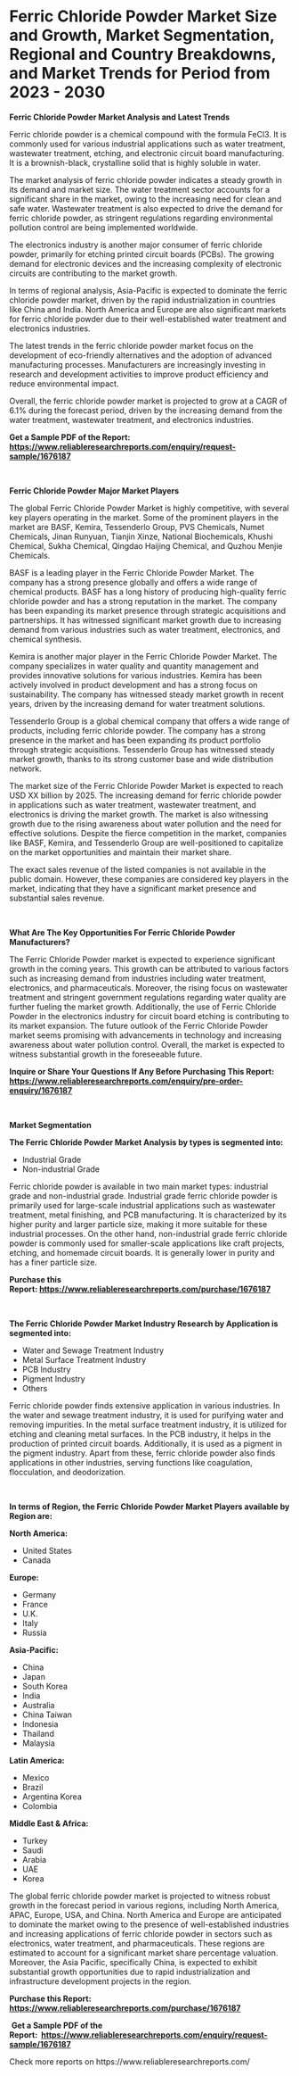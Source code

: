 <p><h1>Ferric Chloride Powder Market Size and Growth, Market Segmentation, Regional and Country Breakdowns, and Market Trends for Period from 2023 -  2030</h1></p><p><strong>Ferric Chloride Powder Market Analysis and Latest Trends</strong></p>
<p><p>Ferric chloride powder is a chemical compound with the formula FeCl3. It is commonly used for various industrial applications such as water treatment, wastewater treatment, etching, and electronic circuit board manufacturing. It is a brownish-black, crystalline solid that is highly soluble in water.</p><p>The market analysis of ferric chloride powder indicates a steady growth in its demand and market size. The water treatment sector accounts for a significant share in the market, owing to the increasing need for clean and safe water. Wastewater treatment is also expected to drive the demand for ferric chloride powder, as stringent regulations regarding environmental pollution control are being implemented worldwide.</p><p>The electronics industry is another major consumer of ferric chloride powder, primarily for etching printed circuit boards (PCBs). The growing demand for electronic devices and the increasing complexity of electronic circuits are contributing to the market growth.</p><p>In terms of regional analysis, Asia-Pacific is expected to dominate the ferric chloride powder market, driven by the rapid industrialization in countries like China and India. North America and Europe are also significant markets for ferric chloride powder due to their well-established water treatment and electronics industries.</p><p>The latest trends in the ferric chloride powder market focus on the development of eco-friendly alternatives and the adoption of advanced manufacturing processes. Manufacturers are increasingly investing in research and development activities to improve product efficiency and reduce environmental impact.</p><p>Overall, the ferric chloride powder market is projected to grow at a CAGR of 6.1% during the forecast period, driven by the increasing demand from the water treatment, wastewater treatment, and electronics industries.</p></p>
<p><strong>Get a Sample PDF of the Report:&nbsp; <a href="https://www.reliableresearchreports.com/enquiry/request-sample/1676187">https://www.reliableresearchreports.com/enquiry/request-sample/1676187</a></strong></p>
<p>&nbsp;</p>
<p><strong>Ferric Chloride Powder Major Market Players</strong></p>
<p><p>The global Ferric Chloride Powder Market is highly competitive, with several key players operating in the market. Some of the prominent players in the market are BASF, Kemira, Tessenderlo Group, PVS Chemicals, Numet Chemicals, Jinan Runyuan, Tianjin Xinze, National Biochemicals, Khushi Chemical, Sukha Chemical, Qingdao Haijing Chemical, and Quzhou Menjie Chemicals.</p><p>BASF is a leading player in the Ferric Chloride Powder Market. The company has a strong presence globally and offers a wide range of chemical products. BASF has a long history of producing high-quality ferric chloride powder and has a strong reputation in the market. The company has been expanding its market presence through strategic acquisitions and partnerships. It has witnessed significant market growth due to increasing demand from various industries such as water treatment, electronics, and chemical synthesis.</p><p>Kemira is another major player in the Ferric Chloride Powder Market. The company specializes in water quality and quantity management and provides innovative solutions for various industries. Kemira has been actively involved in product development and has a strong focus on sustainability. The company has witnessed steady market growth in recent years, driven by the increasing demand for water treatment solutions.</p><p>Tessenderlo Group is a global chemical company that offers a wide range of products, including ferric chloride powder. The company has a strong presence in the market and has been expanding its product portfolio through strategic acquisitions. Tessenderlo Group has witnessed steady market growth, thanks to its strong customer base and wide distribution network.</p><p>The market size of the Ferric Chloride Powder Market is expected to reach USD XX billion by 2025. The increasing demand for ferric chloride powder in applications such as water treatment, wastewater treatment, and electronics is driving the market growth. The market is also witnessing growth due to the rising awareness about water pollution and the need for effective solutions. Despite the fierce competition in the market, companies like BASF, Kemira, and Tessenderlo Group are well-positioned to capitalize on the market opportunities and maintain their market share.</p><p>The exact sales revenue of the listed companies is not available in the public domain. However, these companies are considered key players in the market, indicating that they have a significant market presence and substantial sales revenue.</p></p>
<p>&nbsp;</p>
<p><strong>What Are The Key Opportunities For Ferric Chloride Powder Manufacturers?</strong></p>
<p><p>The Ferric Chloride Powder market is expected to experience significant growth in the coming years. This growth can be attributed to various factors such as increasing demand from industries including water treatment, electronics, and pharmaceuticals. Moreover, the rising focus on wastewater treatment and stringent government regulations regarding water quality are further fueling the market growth. Additionally, the use of Ferric Chloride Powder in the electronics industry for circuit board etching is contributing to its market expansion. The future outlook of the Ferric Chloride Powder market seems promising with advancements in technology and increasing awareness about water pollution control. Overall, the market is expected to witness substantial growth in the foreseeable future.</p></p>
<p><strong>Inquire or Share Your Questions If Any Before Purchasing This Report: <a href="https://www.reliableresearchreports.com/enquiry/pre-order-enquiry/1676187">https://www.reliableresearchreports.com/enquiry/pre-order-enquiry/1676187</a></strong></p>
<p>&nbsp;</p>
<p><strong>Market Segmentation</strong></p>
<p><strong>The Ferric Chloride Powder Market Analysis by types is segmented into:</strong></p>
<p><ul><li>Industrial Grade</li><li>Non-industrial Grade</li></ul></p>
<p><p>Ferric chloride powder is available in two main market types: industrial grade and non-industrial grade. Industrial grade ferric chloride powder is primarily used for large-scale industrial applications such as wastewater treatment, metal finishing, and PCB manufacturing. It is characterized by its higher purity and larger particle size, making it more suitable for these industrial processes. On the other hand, non-industrial grade ferric chloride powder is commonly used for smaller-scale applications like craft projects, etching, and homemade circuit boards. It is generally lower in purity and has a finer particle size.</p></p>
<p><strong>Purchase this Report:&nbsp;<a href="https://www.reliableresearchreports.com/purchase/1676187">https://www.reliableresearchreports.com/purchase/1676187</a></strong></p>
<p>&nbsp;</p>
<p><strong>The Ferric Chloride Powder Market Industry Research by Application is segmented into:</strong></p>
<p><ul><li>Water and Sewage Treatment Industry</li><li>Metal Surface Treatment Industry</li><li>PCB Industry</li><li>Pigment Industry</li><li>Others</li></ul></p>
<p><p>Ferric chloride powder finds extensive application in various industries. In the water and sewage treatment industry, it is used for purifying water and removing impurities. In the metal surface treatment industry, it is utilized for etching and cleaning metal surfaces. In the PCB industry, it helps in the production of printed circuit boards. Additionally, it is used as a pigment in the pigment industry. Apart from these, ferric chloride powder also finds applications in other industries, serving functions like coagulation, flocculation, and deodorization.</p></p>
<p>&nbsp;</p>
<p><strong>In terms of Region, the Ferric Chloride Powder Market Players available by Region are:</strong></p>
<p>
    <p> <strong> North America: </strong>
        <ul>
            <li>United States</li>
            <li>Canada</li>
        </ul>
        </p> 
    <p> <strong> Europe: </strong>
        <ul>
            <li>Germany</li>
            <li>France</li>
            <li>U.K.</li>
            <li>Italy</li>
            <li>Russia</li>
        </ul>
        </p> 
    <p> <strong> Asia-Pacific: </strong>
        <ul>
            <li>China</li>
            <li>Japan</li>
            <li>South Korea</li>
            <li>India</li>
            <li>Australia</li>
            <li>China Taiwan</li>
            <li>Indonesia</li>
            <li>Thailand</li>
            <li>Malaysia</li>
        </ul>
        </p> 
    <p> <strong> Latin America: </strong>
        <ul>
            <li>Mexico</li>
            <li>Brazil</li>
            <li>Argentina Korea</li>
            <li>Colombia</li>
        </ul>
        </p> 
    <p> <strong> Middle East & Africa: </strong>
        <ul>
            <li>Turkey</li>
            <li>Saudi</li>
            <li>Arabia</li>
            <li>UAE</li>
            <li>Korea</li>
        </ul>
    </p>
    </p>
<p><p>The global ferric chloride powder market is projected to witness robust growth in the forecast period in various regions, including North America, APAC, Europe, USA, and China. North America and Europe are anticipated to dominate the market owing to the presence of well-established industries and increasing applications of ferric chloride powder in sectors such as electronics, water treatment, and pharmaceuticals. These regions are estimated to account for a significant market share percentage valuation. Moreover, the Asia Pacific, specifically China, is expected to exhibit substantial growth opportunities due to rapid industrialization and infrastructure development projects in the region.</p></p>
<p><strong>Purchase this Report: <a href="https://www.reliableresearchreports.com/purchase/1676187">https://www.reliableresearchreports.com/purchase/1676187</a></strong></p>
<p>&nbsp;<strong>Get a Sample PDF of the Report:&nbsp;&nbsp;<a href="https://www.reliableresearchreports.com/enquiry/request-sample/1676187">https://www.reliableresearchreports.com/enquiry/request-sample/1676187</a></strong></p>
<p><strong></strong></p>
<p>Check more reports on https://www.reliableresearchreports.com/</p>